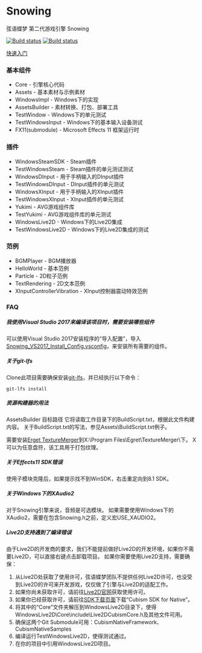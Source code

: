 # Snowing

弦语蝶梦 第二代游戏引擎 Snowing

[![Build status](https://ci.appveyor.com/api/projects/status/xsg86whgh0d00lma?svg=true)](https://ci.appveyor.com/project/SmallLuma/snowing)
[![Build status](https://dev.azure.com/StrrationalismTeam/Snowing/_apis/build/status/Snowing-CI)](https://dev.azure.com/StrrationalismTeam/Snowing/_build/latest?definitionId=1)

[快速入门](https://www.bilibili.com/video/av43701922/)

### 基本组件
- Core - 引擎核心代码
- Assets - 基本素材与示例素材
- WindowsImpl - Windows下的实现
- AssetsBuilder - 素材转换、打包、部署工具
- TestWindow - Windows下的单元测试
- TestWindowsInput - Windows下的基本输入设备测试
- FX11(submodule) - Microsoft Effects 11 框架运行时


### 插件
- WindowsSteamSDK - Steam插件
- TestWindowsSteam - Steam插件的单元测试测试
- WindowsDInput - 用于手柄输入的DInput插件
- TestWindowsDInput - DInput插件的单元测试
- WindowsXInput - 用于手柄输入的XInput插件
- TestWindowsXInput - XInput插件的单元测试
- Yukimi - AVG游戏组件库
- TestYukimi - AVG游戏组件库的单元测试
- WindowsLive2D - Windows下的Live2D集成
- TestWindowsLive2D - Windows下的Live2D集成的测试

### 范例
- BGMPlayer - BGM播放器
- HelloWorld - 基本范例
- Particle - 2D粒子范例
- TextRendering - 2D文本范例
- XInputControllerVibration - XInput控制器震动特效范例

### FAQ

##### 我使用Visual Studio 2017来编译该项目时，需要安装哪些组件
可以使用Visual Studio 2017安装程序的“导入配置”，导入[Snowing_VS2017_Install_Config.vsconfig](Snowing_VS2017_Install_Config.vsconfig)，来安装所有需要的组件。

##### 关于git-lfs
Clone此项目需要确保安装[git-lfs](https://git-lfs.github.com/)，并已经执行以下命令：
```shell
git-lfs install
```

##### 资源构建器的用法
AssetsBuilder 目标路径
它将读取工作目录下的BuildScript.txt，根据此文件构建内容。
关于BuildScript.txt的写法，参见Assets\BuildScript.txt例子。

需要安装[Erget TextureMerger](https://www.egret.com/products/others.html#egret-texture)到X:\Program Files\Egret\TextureMerger\下。
X可以为任意盘符，该工具用于打包纹理。

##### 关于Effects11 SDK错误
使用子模块克隆后，如果提示找不到WinSDK，右击重定向到8.1 SDK。

##### 关于Windows下的XAudio2
对于Snowing引擎来说，音频是可选模块。
如果需要使用Windows下的XAudio2，需要在包含Snowing.h之前，定义宏USE_XAUDIO2。

##### Live2D支持遇到了编译错误
由于Live2D的开发商的要求，我们不能提前做好Live2D的开发环境，如果你不需要Live2D，可以直接右键点击卸载项目。
如果你需要使用Live2D支持，需要确保：
1. 从Live2D处获取了使用许可，弦语蝶梦团队不提供任何Live2D许可，也没受到Live2D的许可来开发游戏，仅仅做了引擎与Live2D的适配工作。
2. 如果你尚未获取许可，请前往[Live2D官网](https://www.live2d.com/en/products/releaselicense)获取使用许可。
3. 如果你已经获取许可，请前往[SDK下载页面](https://live2d.github.io/)下载“Cubism SDK for Native”。
4. 将其中的“Core”文件夹解压到WindowsLive2D目录下，使得WindowsLive2D\Core\include\Live2DCubismCore.h及其他文件可用。
5. 确保这两个Git Submodule可用：CubismNativeFramework、CubismNativeSamples
6. 编译运行TestWindowsLive2D，使得测试通过。
7. 在你的项目中引用WindowsLive2D项目。
